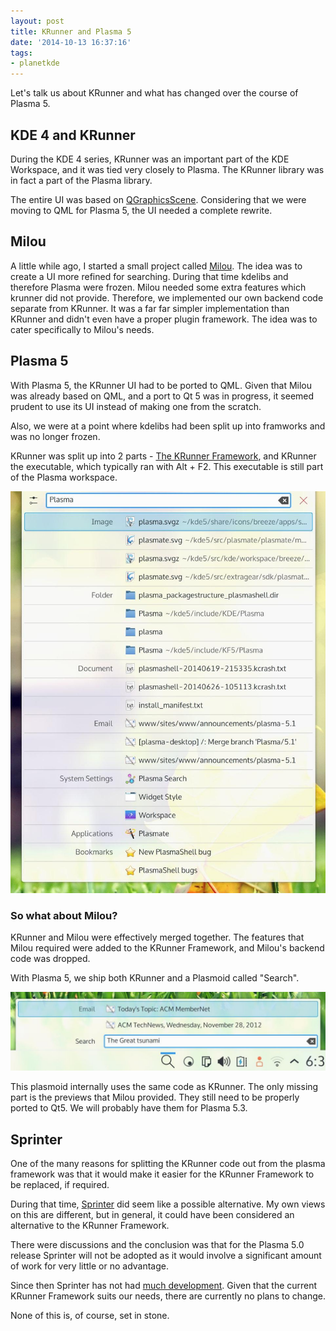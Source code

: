 ```yaml
---
layout: post
title: KRunner and Plasma 5
date: '2014-10-13 16:37:16'
tags:
- planetkde
---
```


Let's talk us about KRunner and what has changed over the course of Plasma 5.

## KDE 4 and KRunner

During the KDE 4 series, KRunner was an important part of the KDE Workspace, and it was tied very closely to Plasma. The KRunner library was in fact a part of the Plasma library.

The entire UI was based on [QGraphicsScene](http://qt-project.org/doc/qt-4.8/qgraphicsscene.html). Considering that we were moving to QML for Plasma 5, the UI needed a complete rewrite.

## Milou

A little while ago, I started a small project called [Milou](http://vhanda.in/blog/2014/03/introducing-milou/). The idea was to create a UI more refined for searching. During that time kdelibs and therefore Plasma were frozen. Milou needed some extra features which krunner did not provide. Therefore, we implemented our own backend code separate from KRunner. It was a far far simpler implementation than KRunner and didn't even have a proper plugin framework. The idea was to cater specifically to Milou's needs.

## Plasma 5

With Plasma 5, the KRunner UI had to be ported to QML. Given that Milou was already based on QML, and a port to Qt 5 was in progress, it seemed prudent to use its UI instead of making one from the scratch.

Also, we were at a point where kdelibs had been split up into framworks and was no longer frozen.

KRunner was split up into 2 parts - [The KRunner Framework](http://inqlude.org/libraries/krunner.html), and KRunner the executable, which typically ran with Alt + F2. This executable is still part of the Plasma workspace.

![](/blog/images/2014/10/13/plasma_krunner.jpg)

### So what about Milou?

KRunner and Milou were effectively merged together. The features that Milou required were added to the KRunner Framework, and Milou's backend code was dropped.

With Plasma 5, we ship both KRunner and a Plasmoid called "Search".

![](/blog/images/2014/10/13/plasma_milou.jpg)

This plasmoid internally uses the same code as KRunner. The only missing part is the previews that Milou provided. They still need to be properly ported to Qt5. We will probably have them for Plasma 5.3. 

## Sprinter

One of the many reasons for splitting the KRunner code out from the plasma framework was that it would make it easier for the KRunner Framework to be replaced, if required.

During that time, [Sprinter](https://projects.kde.org/projects/playground/libs/sprinter) did seem like a possible alternative. My own views on this are different, but in general, it could have been considered an alternative to the KRunner Framework.

There were discussions and the conclusion was that for the Plasma 5.0 release Sprinter will not be adopted as it would involve a significant amount of work for very little or no advantage.

Since then Sprinter has not had [much development](https://projects.kde.org/projects/playground/libs/sprinter/repository). Given that the current KRunner Framework suits our needs, there are currently no plans to change.

None of this is, of course, set in stone.
